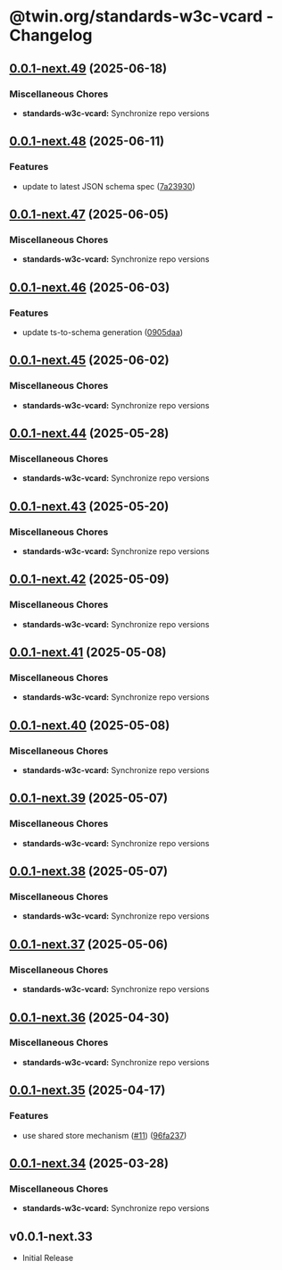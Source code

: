 # @twin.org/standards-w3c-vcard - Changelog

## [0.0.1-next.49](https://github.com/twinfoundation/standards/compare/standards-w3c-vcard-v0.0.1-next.48...standards-w3c-vcard-v0.0.1-next.49) (2025-06-18)


### Miscellaneous Chores

* **standards-w3c-vcard:** Synchronize repo versions

## [0.0.1-next.48](https://github.com/twinfoundation/standards/compare/standards-w3c-vcard-v0.0.1-next.47...standards-w3c-vcard-v0.0.1-next.48) (2025-06-11)


### Features

* update to latest JSON schema spec ([7a23930](https://github.com/twinfoundation/standards/commit/7a2393032d7f48bfb20d3a484f981fb6dd83a92c))

## [0.0.1-next.47](https://github.com/twinfoundation/standards/compare/standards-w3c-vcard-v0.0.1-next.46...standards-w3c-vcard-v0.0.1-next.47) (2025-06-05)


### Miscellaneous Chores

* **standards-w3c-vcard:** Synchronize repo versions

## [0.0.1-next.46](https://github.com/twinfoundation/standards/compare/standards-w3c-vcard-v0.0.1-next.45...standards-w3c-vcard-v0.0.1-next.46) (2025-06-03)


### Features

* update ts-to-schema generation ([0905daa](https://github.com/twinfoundation/standards/commit/0905daa4a344ed35fc37b7f12fcf9ce9d34e4bd6))

## [0.0.1-next.45](https://github.com/twinfoundation/standards/compare/standards-w3c-vcard-v0.0.1-next.44...standards-w3c-vcard-v0.0.1-next.45) (2025-06-02)


### Miscellaneous Chores

* **standards-w3c-vcard:** Synchronize repo versions

## [0.0.1-next.44](https://github.com/twinfoundation/standards/compare/standards-w3c-vcard-v0.0.1-next.43...standards-w3c-vcard-v0.0.1-next.44) (2025-05-28)


### Miscellaneous Chores

* **standards-w3c-vcard:** Synchronize repo versions

## [0.0.1-next.43](https://github.com/twinfoundation/standards/compare/standards-w3c-vcard-v0.0.1-next.42...standards-w3c-vcard-v0.0.1-next.43) (2025-05-20)


### Miscellaneous Chores

* **standards-w3c-vcard:** Synchronize repo versions

## [0.0.1-next.42](https://github.com/twinfoundation/standards/compare/standards-w3c-vcard-v0.0.1-next.41...standards-w3c-vcard-v0.0.1-next.42) (2025-05-09)


### Miscellaneous Chores

* **standards-w3c-vcard:** Synchronize repo versions

## [0.0.1-next.41](https://github.com/twinfoundation/standards/compare/standards-w3c-vcard-v0.0.1-next.40...standards-w3c-vcard-v0.0.1-next.41) (2025-05-08)


### Miscellaneous Chores

* **standards-w3c-vcard:** Synchronize repo versions

## [0.0.1-next.40](https://github.com/twinfoundation/standards/compare/standards-w3c-vcard-v0.0.1-next.39...standards-w3c-vcard-v0.0.1-next.40) (2025-05-08)


### Miscellaneous Chores

* **standards-w3c-vcard:** Synchronize repo versions

## [0.0.1-next.39](https://github.com/twinfoundation/standards/compare/standards-w3c-vcard-v0.0.1-next.38...standards-w3c-vcard-v0.0.1-next.39) (2025-05-07)


### Miscellaneous Chores

* **standards-w3c-vcard:** Synchronize repo versions

## [0.0.1-next.38](https://github.com/twinfoundation/standards/compare/standards-w3c-vcard-v0.0.1-next.37...standards-w3c-vcard-v0.0.1-next.38) (2025-05-07)


### Miscellaneous Chores

* **standards-w3c-vcard:** Synchronize repo versions

## [0.0.1-next.37](https://github.com/twinfoundation/standards/compare/standards-w3c-vcard-v0.0.1-next.36...standards-w3c-vcard-v0.0.1-next.37) (2025-05-06)


### Miscellaneous Chores

* **standards-w3c-vcard:** Synchronize repo versions

## [0.0.1-next.36](https://github.com/twinfoundation/standards/compare/standards-w3c-vcard-v0.0.1-next.35...standards-w3c-vcard-v0.0.1-next.36) (2025-04-30)


### Miscellaneous Chores

* **standards-w3c-vcard:** Synchronize repo versions

## [0.0.1-next.35](https://github.com/twinfoundation/standards/compare/standards-w3c-vcard-v0.0.1-next.34...standards-w3c-vcard-v0.0.1-next.35) (2025-04-17)


### Features

* use shared store mechanism ([#11](https://github.com/twinfoundation/standards/issues/11)) ([96fa237](https://github.com/twinfoundation/standards/commit/96fa23735f69c1fc7e3d0019b527634fa0a042d9))

## [0.0.1-next.34](https://github.com/twinfoundation/standards/compare/standards-w3c-vcard-v0.0.1-next.33...standards-w3c-vcard-v0.0.1-next.34) (2025-03-28)


### Miscellaneous Chores

* **standards-w3c-vcard:** Synchronize repo versions

## v0.0.1-next.33

- Initial Release
